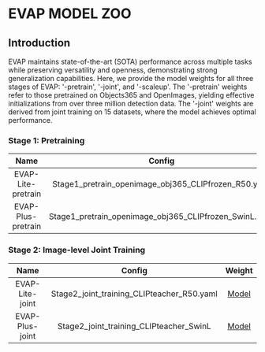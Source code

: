 # EVAP MODEL ZOO

## Introduction
EVAP maintains state-of-the-art (SOTA) performance across multiple tasks while preserving versatility and openness, demonstrating strong generalization capabilities. Here, we provide the model weights for all three stages of EVAP: '-pretrain', '-joint', and '-scaleup'. The '-pretrain' weights refer to those pretrained on Objects365 and OpenImages, yielding effective initializations from over three million detection data. The '-joint' weights are derived from joint training on 15 datasets, where the model achieves optimal performance. 

###  Stage 1: Pretraining 

|        Name        |                            Config                            |                            Weight                            |
| :----------------: | :----------------------------------------------------------: | :----------------------------------------------------------: |
| EVAP-Lite-pretrain |     Stage1_pretrain_openimage_obj365_CLIPfrozen_R50.yaml     | [Model]() |
| EVAP-Plus-pretrain |    Stage1_pretrain_openimage_obj365_CLIPfrozen_SwinL.yaml    | [Model]() |



### Stage 2: Image-level Joint Training 

|      Name       |                    Config                     |                            Weight                            |
| :-------------: | :-------------------------------------------: | :----------------------------------------------------------: |
| EVAP-Lite-joint |  Stage2_joint_training_CLIPteacher_R50.yaml   | [Model]() |
| EVAP-Plus-joint |    Stage2_joint_training_CLIPteacher_SwinL    | [Model]() |

